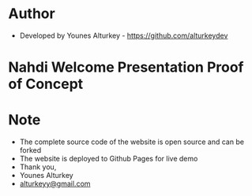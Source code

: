# Author
- Developed by Younes Alturkey - https://github.com/alturkeydev

#  Nahdi Welcome Presentation Proof of Concept 


# Note
- The complete source code of the website is open source and can be forked
- The website is deployed to Github Pages for live demo
- Thank you,
- Younes Alturkey
- alturkeyy@gmail.com
